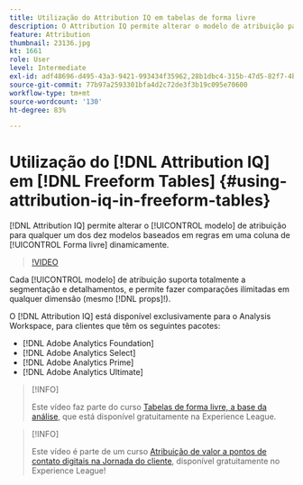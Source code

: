 ```yaml
---
title: Utilização do Attribution IQ em tabelas de forma livre
description: O Attribution IQ permite alterar o modelo de atribuição para qualquer um dos dez modelos baseados em regras em uma coluna de Forma livre imediatamente.
feature: Attribution
thumbnail: 23136.jpg
kt: 1661
role: User
level: Intermediate
exl-id: adf48696-d495-43a3-9421-993434f35962,28b1dbc4-315b-47d5-82f7-4b394ed31ad8
source-git-commit: 77b97a2593301bfa4d2c72de3f3b19c095e70600
workflow-type: tm+mt
source-wordcount: '130'
ht-degree: 83%

---
```


# Utilização do [!DNL Attribution IQ] em [!DNL Freeform Tables] {#using-attribution-iq-in-freeform-tables}

[!DNL Attribution IQ] permite alterar o [!UICONTROL modelo] de atribuição para qualquer um dos dez modelos baseados em regras em uma coluna de [!UICONTROL Forma livre] dinamicamente.

>[!VIDEO](https://video.tv.adobe.com/v/23136/?quality=12)

Cada [!UICONTROL modelo] de atribuição suporta totalmente a segmentação e detalhamentos, e permite fazer comparações ilimitadas em qualquer dimensão (mesmo [!DNL props]!).

O [!DNL Attribution IQ] está disponível exclusivamente para o Analysis Workspace, para clientes que têm os seguintes pacotes:

* [!DNL Adobe Analytics Foundation]
* [!DNL Adobe Analytics Select]
* [!DNL Adobe Analytics Prime]
* [!DNL Adobe Analytics Ultimate]

>[!INFO]
>
> Este vídeo faz parte do curso [Tabelas de forma livre, a base da análise](https://experienceleague.adobe.com/?recommended=Analytics-U-1-2020.3), que está disponível gratuitamente na Experience League.

>[!INFO]
>
> Este vídeo é parte de um curso [Atribuição de valor a pontos de contato digitais na Jornada do cliente](https://experienceleague.adobe.com/?recommended=Analytics-U-1-2020.2&amp;lang=pt-BR), disponível gratuitamente no Experience League!
